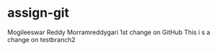 # assign-git
Mogileeswar Reddy Morramreddygari
1st change on GitHub
This i s a change on testbranch2
